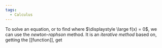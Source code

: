 ```yaml
---
tags:
  - Calculus
---
```

To solve an equation, or to find where $\displaystyle \large f(x) = 0$, we can use the *newton-raphson* method. It is an *iterative method* based on, getting the [[function]], get
